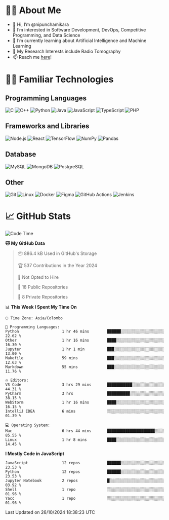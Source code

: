 # 🙋‍♂️ About Me
- 👋 Hi, I’m @nipunchamikara
- 👀 I’m interested in Software Development, DevOps, Competitive Programming, and Data Science
- 🌱 I’m currently learning about Artificial Intelligence and Machine Learning
- 📜 My Research Interests include Radio Tomography
- 📫 Reach me [here](mailto:nipunchamikara@yahoo.com)!

# 👨‍💻 Familiar Technologies

## Programming Languages
![C](https://img.icons8.com/color/48/000000/c-programming.png "C")
![C++](https://img.icons8.com/color/48/000000/c-plus-plus-logo.png "C++")
![Python](https://img.icons8.com/color/48/000000/python.png "Python")
![Java](https://img.icons8.com/color/48/000000/java-coffee-cup-logo.png "Java")
![JavaScript](https://img.icons8.com/color/48/000000/javascript.png "JavaScript")
![TypeScript](https://img.icons8.com/color/48/000000/typescript.png "TypeScript")
![PHP](https://img.icons8.com/officel/48/000000/php-logo.png "PHP")

## Frameworks and Libraries
![Node.js](https://img.icons8.com/color/48/000000/nodejs.png "Node.js")
![React](https://img.icons8.com/officel/48/000000/react.png "React")
![TensorFlow](https://img.icons8.com/color/48/000000/tensorflow.png "TensorFlow")
![NumPy](https://img.icons8.com/color/48/000000/numpy.png "NumPy")
![Pandas](https://img.icons8.com/color/48/000000/pandas.png "Pandas")

## Database
![MySQL](https://img.icons8.com/color/48/000000/mysql-logo.png "MySQL")
![MongoDB](https://img.icons8.com/color/48/000000/mongodb.png "MongoDB")
![PostgreSQL](https://img.icons8.com/color/48/000000/postgreesql.png "PostgreSQL")

## Other
![Git](https://img.icons8.com/color/48/000000/git.png "Git")
![Linux](https://img.icons8.com/color/48/000000/linux.png "Linux")
![Docker](https://img.icons8.com/color/48/000000/docker.png "Docker")
![Figma](https://img.icons8.com/color/48/000000/figma.png "Figma")
![GitHub Actions](https://img.icons8.com/color/48/000000/github.png "GitHub Actions")
![Jenkins](https://img.icons8.com/color/48/000000/jenkins.png "Jenkins")

# 📈 GitHub Stats

<!--START_SECTION:waka-->
![Code Time](http://img.shields.io/badge/Code%20Time-1%2C033%20hrs%204%20mins-blue)

**🐱 My GitHub Data** 

> 📦 886.4 kB Used in GitHub's Storage 
 > 
> 🏆 537 Contributions in the Year 2024
 > 
> 🚫 Not Opted to Hire
 > 
> 📜 18 Public Repositories 
 > 
> 🔑 8 Private Repositories 
 > 
📊 **This Week I Spent My Time On** 

```text
🕑︎ Time Zone: Asia/Colombo

💬 Programming Languages: 
Python                   1 hr 46 mins        ██████░░░░░░░░░░░░░░░░░░░   22.62 % 
Other                    1 hr 16 mins        ████░░░░░░░░░░░░░░░░░░░░░   16.30 % 
Jupyter                  1 hr 1 min          ███░░░░░░░░░░░░░░░░░░░░░░   13.00 % 
Makefile                 59 mins             ███░░░░░░░░░░░░░░░░░░░░░░   12.63 % 
Markdown                 55 mins             ███░░░░░░░░░░░░░░░░░░░░░░   11.76 % 

🔥 Editors: 
VS Code                  3 hrs 29 mins       ███████████░░░░░░░░░░░░░░   44.31 % 
PyCharm                  3 hrs               ██████████░░░░░░░░░░░░░░░   38.15 % 
WebStorm                 1 hr 16 mins        ████░░░░░░░░░░░░░░░░░░░░░   16.15 % 
IntelliJ IDEA            6 mins              ░░░░░░░░░░░░░░░░░░░░░░░░░   01.39 % 

💻 Operating System: 
Mac                      6 hrs 44 mins       █████████████████████░░░░   85.55 % 
Linux                    1 hr 8 mins         ████░░░░░░░░░░░░░░░░░░░░░   14.45 % 
```

**I Mostly Code in JavaScript** 

```text
JavaScript               12 repos            ██████░░░░░░░░░░░░░░░░░░░   23.53 % 
Python                   12 repos            ██████░░░░░░░░░░░░░░░░░░░   23.53 % 
Jupyter Notebook         2 repos             █░░░░░░░░░░░░░░░░░░░░░░░░   03.92 % 
Shell                    1 repo              ░░░░░░░░░░░░░░░░░░░░░░░░░   01.96 % 
Yacc                     1 repo              ░░░░░░░░░░░░░░░░░░░░░░░░░   01.96 % 
```




 Last Updated on 26/10/2024 18:38:23 UTC
<!--END_SECTION:waka-->

